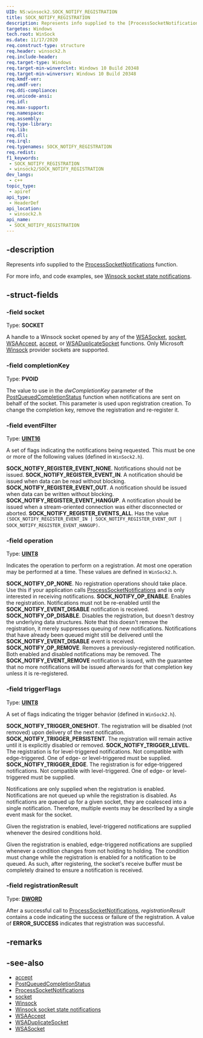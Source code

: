 ```yaml
---
UID: NS:winsock2.SOCK_NOTIFY_REGISTRATION
title: SOCK_NOTIFY_REGISTRATION
description: Represents info supplied to the [ProcessSocketNotifications](/windows/win32/api/winsock2/nf-winsock2-processsocketnotifications) function.
targetos: Windows
tech.root: WinSock
ms.date: 11/17/2020
req.construct-type: structure
req.header: winsock2.h
req.include-header: 
req.target-type: Windows
req.target-min-winverclnt: Windows 10 Build 20348
req.target-min-winversvr: Windows 10 Build 20348
req.kmdf-ver: 
req.umdf-ver: 
req.ddi-compliance: 
req.unicode-ansi: 
req.idl: 
req.max-support: 
req.namespace: 
req.assembly: 
req.type-library: 
req.lib: 
req.dll: 
req.irql: 
req.typenames: SOCK_NOTIFY_REGISTRATION
req.redist: 
f1_keywords:
 - SOCK_NOTIFY_REGISTRATION
 - winsock2/SOCK_NOTIFY_REGISTRATION
dev_langs:
 - c++
topic_type:
 - apiref
api_type:
 - HeaderDef
api_location:
 - winsock2.h
api_name:
 - SOCK_NOTIFY_REGISTRATION
---
```


## -description

Represents info supplied to the [ProcessSocketNotifications](/windows/win32/api/winsock2/nf-winsock2-processsocketnotifications) function.

For more info, and code examples, see [Winsock socket state notifications](/windows/win32/winsock/winsock-socket-state-notifications).

## -struct-fields

### -field socket

Type: **SOCKET**

A handle to a Winsock socket opened by any of the [WSASocket](/windows/win32/api/winsock2/nf-winsock2-wsasocketw), [socket](/windows/win32/api/winsock2/nf-winsock2-socket), [WSAAccept](/windows/win32/api/winsock2/nf-winsock2-wsaaccept), [accept](/windows/win32/api/winsock2/nf-winsock2-accept), or [WSADuplicateSocket](/windows/win32/api/winsock2/nf-winsock2-wsaduplicatesocketw) functions. Only Microsoft [Winsock](/windows/win32/winsock/windows-sockets-start-page-2) provider sockets are supported.

### -field completionKey

Type: **PVOID**

The value to use in the *dwCompletionKey* parameter of the [PostQueuedCompletionStatus](/windows/win32/fileio/postqueuedcompletionstatus) function when notifications are sent on behalf of the socket. This parameter is used upon registration creation. To change the completion key, remove the registration and re-register it.

### -field eventFilter

Type: **[UINT16](/windows/win32/winprog/windows-data-types)**

A set of flags indicating the notifications being requested. This must be one or more of the following values (defined in `WinSock2.h`).

**SOCK_NOTIFY_REGISTER_EVENT_NONE**. Notifications should not be issued.
**SOCK_NOTIFY_REGISTER_EVENT_IN**. A notification should be issued when data can be read without blocking.
**SOCK_NOTIFY_REGISTER_EVENT_OUT**. A notification should be issued when data can be written without blocking.
**SOCK_NOTIFY_REGISTER_EVENT_HANGUP**. A notification should be issued when a stream-oriented connection was either disconnected or aborted.
**SOCK_NOTIFY_REGISTER_EVENTS_ALL**. Has the value `(SOCK_NOTIFY_REGISTER_EVENT_IN | SOCK_NOTIFY_REGISTER_EVENT_OUT | SOCK_NOTIFY_REGISTER_EVENT_HANGUP)`.

### -field operation

Type: **[UINT8](/windows/win32/winprog/windows-data-types)**

Indicates the operation to perform on a registration. At most one operation may be performed at a time. These values are defined in `WinSock2.h`.

**SOCK_NOTIFY_OP_NONE**. No registration operations should take place. Use this if your application calls [ProcessSocketNotifications](/windows/win32/api/winsock2/nf-winsock2-processsocketnotifications) and is only interested in receiving notifications.
**SOCK_NOTIFY_OP_ENABLE**. Enables the registration. Notifications must not be re-enabled until the **SOCK_NOTIFY_EVENT_DISABLE** notification is received. 
**SOCK_NOTIFY_OP_DISABLE**. Disables the registration, but doesn't destroy the underlying data structures. Note that this doesn't remove the registration, it merely suppresses queuing of new notifications. Notifications that have already been queued might still be delivered until the **SOCK_NOTIFY_EVENT_DISABLE** event is received. 
**SOCK_NOTIFY_OP_REMOVE**. Removes a previously-registered notification. Both enabled and disabled notifications may be removed. The **SOCK_NOTIFY_EVENT_REMOVE** notification is issued, with the guarantee that no more notifications will be issued afterwards for that completion key unless it is re-registered.

### -field triggerFlags

Type: **[UINT8](/windows/win32/winprog/windows-data-types)**

A set of flags indicating the trigger behavior (defined in `WinSock2.h`).

**SOCK_NOTIFY_TRIGGER_ONESHOT**. The registration will be disabled (not removed) upon delivery of the next notification.
**SOCK_NOTIFY_TRIGGER_PERSISTENT**. The registration will remain active until it is explicitly disabled or removed.
**SOCK_NOTIFY_TRIGGER_LEVEL**. The registration is for level-triggered notifications. Not compatible with edge-triggered. One of edge- or level-triggered must be supplied.
**SOCK_NOTIFY_TRIGGER_EDGE**. The registration is for edge-triggered notifications. Not compatible with level-triggered. One of edge- or level-triggered must be supplied.

Notifications are only supplied when the registration is enabled. Notifications are not queued up while the registration is disabled. As notifications are queued up for a given socket, they are coalesced into a single notification. Therefore, multiple events may be described by a single event mask for the socket.

Given the registration is enabled, level-triggered notifications are supplied whenever the desired conditions hold.

Given the registration is enabled, edge-triggered notifications are supplied whenever a condition changes from not holding to holding. The condition must change while the registration is enabled for a notification to be queued. As such, after registering, the socket's receive buffer must be completely drained to ensure a notification is received.

### -field registrationResult

Type: **[DWORD](/windows/win32/winprog/windows-data-types)**

After a successful call to [ProcessSocketNotifications](/windows/win32/api/winsock2/nf-winsock2-processsocketnotifications), *registrationResult* contains a code indicating the success or failure of the registration. A value of **ERROR_SUCCESS** indicates that registration was successful.

## -remarks

## -see-also

* [accept](/windows/win32/api/winsock2/nf-winsock2-accept)
* [PostQueuedCompletionStatus](/windows/win32/fileio/postqueuedcompletionstatus)
* [ProcessSocketNotifications](/windows/win32/api/winsock2/nf-winsock2-processsocketnotifications)
* [socket](/windows/win32/api/winsock2/nf-winsock2-socket)
* [Winsock](/windows/win32/winsock/windows-sockets-start-page-2)
* [Winsock socket state notifications](/windows/win32/winsock/winsock-socket-state-notifications)
* [WSAAccept](/windows/win32/api/winsock2/nf-winsock2-wsaaccept)
* [WSADuplicateSocket](/windows/win32/api/winsock2/nf-winsock2-wsaduplicatesocketw)
* [WSASocket](/windows/win32/api/winsock2/nf-winsock2-wsasocketw)
